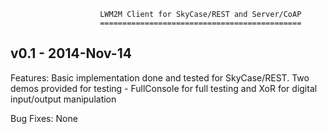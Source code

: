                         LWM2M Client for SkyCase/REST and Server/CoAP
                        =============================================
v0.1 - 2014-Nov-14
------------------
Features:
Basic implementation done and tested for SkyCase/REST.
Two demos provided for testing - FullConsole for full testing and XoR for digital input/output manipulation

Bug Fixes:
None

